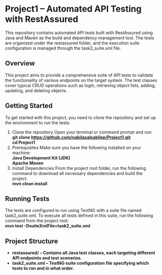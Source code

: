 # Project1 – Automated API Testing with RestAssured
This repository contains automated API tests built with RestAssured using Java and Maven as the build and dependency management tool. The tests are organized under the restassured folder, and the execution suite configuration is managed through the task2_suite.xml file.

## Overview
This project aims to provide a comprehensive suite of API tests to validate the functionality of various endpoints on the target system. The test classes cover typical CRUD operations such as login, retrieving object lists, adding, updating, and deleting objects.

## Getting Started
To get started with this project, you need to clone the repository and set up the environment to run the tests:

1. Clone the repository
   Open your terminal or command prompt and run:  
   **git clone https://github.com/nabilasalsabilep/Project1.git**  
   **cd Project1**
2. Prerequisites
   Make sure you have the following installed on your machine:  
   **Java Development Kit (JDK)**  
   **Apache Maven**
3. Install Dependencies
   From the project root folder, run the following command to download all necessary dependencies and build the project:  
   **mvn clean install**

## Running Tests
The tests are configured to run using TestNG with a suite file named task2_suite.xml. To execute all tests defined in this suite, run the following command from the project root:  
**mvn test -DsuiteXmlFile=task2_suite.xml**  

## Project Structure
- **restassured/ – Contains all Java test classes, each targeting different API endpoints and test scenarios.**
- **task2_suite.xml – TestNG suite configuration file specifying which tests to run and in what order.**
